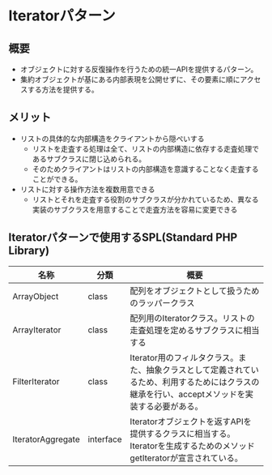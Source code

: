 # Iteratorパターン

## 概要
- オブジェクトに対する反復操作を行うための統一APIを提供するパターン。
- 集約オブジェクトが基にある内部表現を公開せずに、その要素に順にアクセスする方法を提供する。

## メリット
- リストの具体的な内部構造をクライアントから隠ぺいする
  - リストを走査する処理は全て、リストの内部構造に依存する走査処理であるサブクラスに閉じ込められる。
  - そのためクライアントはリストの内部構造を意識することなく走査することができる。
- リストに対する操作方法を複数用意できる
  - リストとそれを走査する役割のサブクラスが分かれているため、異なる実装のサブクラスを用意することで走査方法を容易に変更できる

## Iteratorパターンで使用するSPL(Standard PHP Library)

|名称|分類|概要|
|---|---|---|
|ArrayObject|class|配列をオブジェクトとして扱うためのラッパークラス|
|ArrayIterator|class|配列用のIteratorクラス。リストの走査処理を定めるサブクラスに相当する|
|FilterIterator|class|Iterator用のフィルタクラス。また、抽象クラスとして定義されているため、利用するためにはクラスの継承を行い、acceptメソッドを実装する必要がある。|
|IteratorAggregate|interface|Iteratorオブジェクトを返すAPIを提供するクラスに相当する。Iteratorを生成するためのメソッドgetIteratorが宣言されている。|
